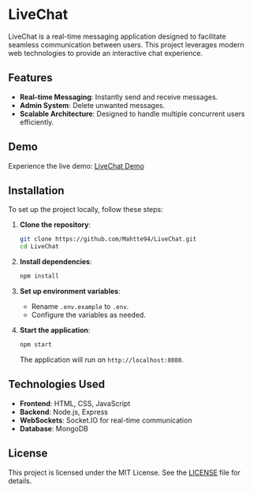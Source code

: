 # LiveChat

LiveChat is a real-time messaging application designed to facilitate seamless communication between users. This project leverages modern web technologies to provide an interactive chat experience.

## Features

- **Real-time Messaging**: Instantly send and receive messages.
- **Admin System**: Delete unwanted messages.
- **Scalable Architecture**: Designed to handle multiple concurrent users efficiently.

## Demo

Experience the live demo: [LiveChat Demo](https://livechat-production-5ba7.up.railway.app/)

## Installation

To set up the project locally, follow these steps:

1. **Clone the repository**:

   ```bash
   git clone https://github.com/Mahtte94/LiveChat.git
   cd LiveChat
   ```

2. **Install dependencies**:

   ```bash
   npm install
   ```

3. **Set up environment variables**:

   - Rename `.env.example` to `.env`.
   - Configure the variables as needed.

4. **Start the application**:

   ```bash
   npm start
   ```

   The application will run on `http://localhost:8080`.

## Technologies Used

- **Frontend**: HTML, CSS, JavaScript
- **Backend**: Node.js, Express
- **WebSockets**: Socket.IO for real-time communication
- **Database**: MongoDB

## License

This project is licensed under the MIT License. See the [LICENSE](https://github.com/Mahtte94/LiveChat/blob/main/LICENSE) file for details.

